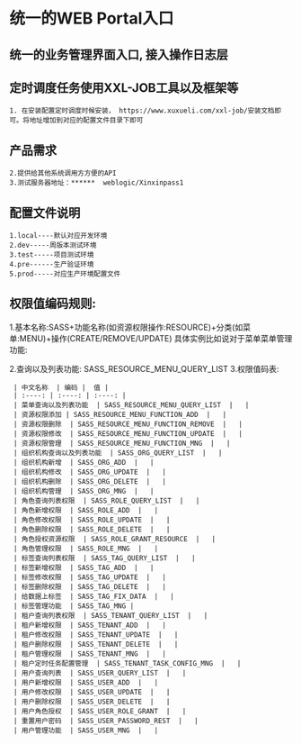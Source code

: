 # 统一的WEB Portal入口

## 统一的业务管理界面入口, 接入操作日志层

## 定时调度任务使用XXL-JOB工具以及框架等

    1. 在安装配置定时调度时候安装， https://www.xuxueli.com/xxl-job/安装文档即可。将地址增加到对应的配置文件目录下即可
    

## 产品需求
    2.提供给其他系统调用方方便的API
    3.测试服务器地址：******  weblogic/Xinxinpass1
    

## 配置文件说明

    1.local----默认对应开发环境
    2.dev-----周版本测试环境
    3.test-----项目测试环境
    4.pre------生产验证环境
    5.prod-----对应生产环境配置文件
    
    

## 权限值编码规则:
   
   1.基本名称:SASS+功能名称(如资源权限操作:RESOURCE)+分类(如菜单:MENU)+操作(CREATE/REMOVE/UPDATE)
   具体实例比如说对于菜单菜单管理功能:
   
   2.查询以及列表功能: SASS_RESOURCE_MENU_QUERY_LIST
   3.权限值码表:
     
     | 中文名称  | 编码 |  值 |
     | :----: | :----: | :----: |
     | 菜单查询以及列表功能  | SASS_RESOURCE_MENU_QUERY_LIST  |   |
     | 资源权限添加 | SASS_RESOURCE_MENU_FUNCTION_ADD  |   |
     | 资源权限删除  | SASS_RESOURCE_MENU_FUNCTION_REMOVE  |   |
     | 资源权限修改  | SASS_RESOURCE_MENU_FUNCTION_UPDATE  |   |
     | 资源权限管理  | SASS_RESOURCE_MENU_FUNCTION_MNG  |   |
     | 组织机构查询以及列表功能  | SASS_ORG_QUERY_LIST  |   |
     | 组织机构新增  | SASS_ORG_ADD  |   |
     | 组织机构修改  | SASS_ORG_UPDATE  |   |
     | 组织机构删除  | SASS_ORG_DELETE  |   |
     | 组织机构管理  | SASS_ORG_MNG  |   |
     | 角色查询列表权限  | SASS_ROLE_QUERY_LIST  |   |
     | 角色新增权限  | SASS_ROLE_ADD  |   |
     | 角色修改权限  | SASS_ROLE_UPDATE  |   |
     | 角色删除权限  | SASS_ROLE_DELETE  |   |
     | 角色授权资源权限  | SASS_ROLE_GRANT_RESOURCE  |   |
     | 角色管理权限  | SASS_ROLE_MNG  |   |
     | 标签查询列表权限  | SASS_TAG_QUERY_LIST  |   |
     | 标签新增权限  | SASS_TAG_ADD  |   |
     | 标签修改权限  | SASS_TAG_UPDATE  |   |
     | 标签删除权限  | SASS_TAG_DELETE  |   |
     | 给数据上标签  | SASS_TAG_FIX_DATA  |   |
     | 标签管理功能  | SASS_TAG_MNG | 
     | 租户查询列表权限  | SASS_TENANT_QUERY_LIST  |   |
     | 租户新增权限  | SASS_TENANT_ADD  |   |
     | 租户修改权限  | SASS_TENANT_UPDATE  |   |
     | 租户删除权限  | SASS_TENANT_DELETE  |   |
     | 租户管理权限  | SASS_TENANT_MNG  |   |
     | 租户定时任务配置管理  | SASS_TENANT_TASK_CONFIG_MNG  |   |
     | 用户查询列表  | SASS_USER_QUERY_LIST  |   |
     | 用户新增权限  | SASS_USER_ADD  |   |
     | 用户修改权限  | SASS_USER_UPDATE  |   |
     | 用户删除权限  | SASS_USER_DELETE  |   |
     | 用户角色授权  | SASS_USER_ROLE_GRANT  |   |
     | 重置用户密码  | SASS_USER_PASSWORD_REST  |   |
     | 用户管理功能  | SASS_USER_MNG  |   |